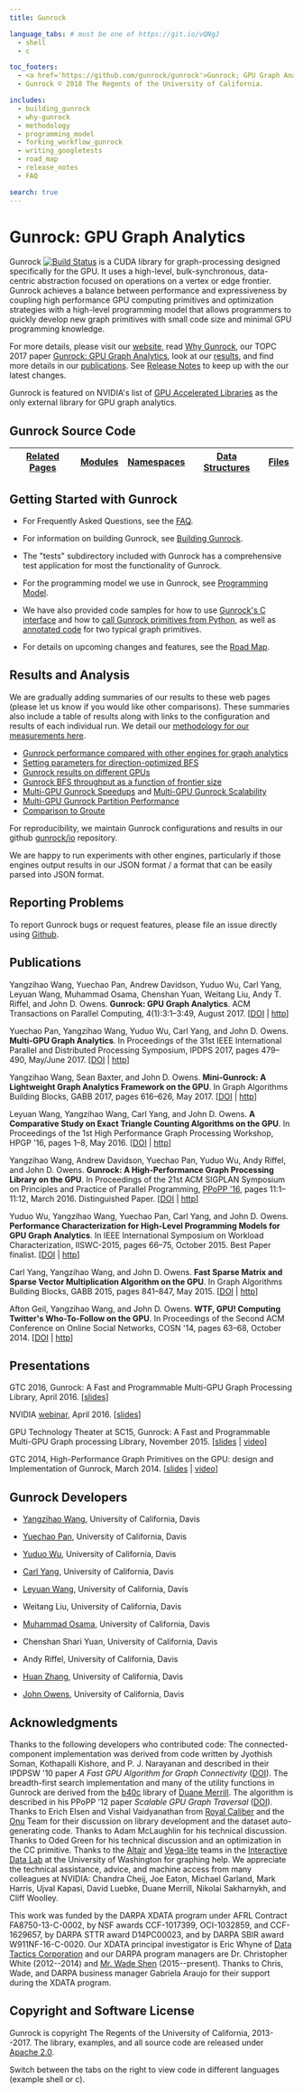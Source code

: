 ```yaml
---
title: Gunrock

language_tabs: # must be one of https://git.io/vQNgJ
  - shell
  - c

toc_footers:
  - <a href='https://github.com/gunrock/gunrock'>Gunrock; GPU Graph Analytics</a>
  - Gunrock © 2018 The Regents of the University of California.

includes:
  - building_gunrock
  - why-gunrock
  - methodology
  - programming_model
  - forking_workflow_gunrock
  - writing_googletests
  - road_map
  - release_notes
  - FAQ

search: true
---
```


# Gunrock: GPU Graph Analytics

Gunrock [![Build Status](http://mario.ece.ucdavis.edu:8080/buildStatus/icon?job=gunrock/dev)](http://mario.ece.ucdavis.edu:8080/job/gunrock/job/dev/) is a CUDA library for graph-processing designed specifically for the
GPU. It uses a high-level, bulk-synchronous, data-centric abstraction focused
on operations on a vertex or edge frontier. Gunrock achieves a balance between
performance and expressiveness by coupling high performance GPU computing
primitives and optimization strategies with a high-level programming model
that allows programmers to quickly develop new graph primitives with small
code size and minimal GPU programming knowledge.

For more details, please visit our
[website](http://gunrock.github.io/),
read [Why Gunrock](#why-gunrock),
our TOPC 2017 paper
[Gunrock: GPU Graph Analytics](http://escholarship.org/uc/item/9gj6r1dj),
look at our [results](#results),
and find more details in our [publications](#publications).
See [Release Notes](http://gunrock.github.io/gunrock/doc/latest/release_notes.html) to keep up with the our latest changes.

Gunrock is featured on NVIDIA's list of [GPU Accelerated Libraries](https://developer.nvidia.com/gpu-accelerated-libraries) as the only external library for GPU graph analytics.

## Gunrock Source Code

[Related Pages](http://gunrock.github.io/gunrock/doc/latest/pages.html) | [Modules](http://gunrock.github.io/gunrock/doc/latest/modules.html) | [Namespaces](http://gunrock.github.io/gunrock/doc/latest/namespaces.html) | [Data Structures](http://gunrock.github.io/gunrock/doc/latest/annotated.html) | [Files](http://gunrock.github.io/gunrock/doc/latest/files.html) |
-------------------------------------------------------------------------|---------------------------------------------------------------------|---------------------------------------------------------------------------|-------------------------------------------------------------------------------|-----------------------------------------------------------------|



## Getting Started with Gunrock

- For Frequently Asked Questions, see the
[FAQ](http://gunrock.github.io/gunrock/doc/latest/faq.html).

- For information on building Gunrock, see
[Building Gunrock](#building-gunrock).

- The "tests" subdirectory included with Gunrock has a comprehensive test
application for most the functionality of Gunrock.

- For the programming model we use in Gunrock, see
[Programming Model](#programming-model).

- We have also provided code samples for how to use
[Gunrock's C interface](https://github.com/gunrock/gunrock/tree/master/shared_lib_tests)
and how to
[call Gunrock primitives from Python](https://github.com/gunrock/gunrock/tree/master/python),
as well as [annotated code](http://gunrock.github.io/gunrock/doc/annotated_primitives/annotated_primitives.html)
for two typical graph primitives.

- For details on upcoming changes and features, see the [Road Map](http://gunrock.github.io/gunrock/doc/latest/road_map.html).

## Results and Analysis

We are gradually adding summaries of our results to these web pages (please let us know if you would like other comparisons). These summaries also include a table of results along with links to the configuration and results of each individual run. We detail our [methodology for our measurements here](http://gunrock.github.io/gunrock/doc/latest/md_methodology.html).

- [Gunrock performance compared with other engines for graph analytics](http://gunrock.github.io/gunrock/doc/latest/md_stats_engines_topc.html)
- [Setting parameters for direction-optimized BFS](http://gunrock.github.io/gunrock/doc/latest/md_stats_do_ab_random.html)
- [Gunrock results on different GPUs](http://gunrock.github.io/gunrock/doc/latest/md_stats_gunrock_gpus.html)
- [Gunrock BFS throughput as a function of frontier size](http://gunrock.github.io/gunrock/doc/latest/md_stats_frontier.html)
- [Multi-GPU Gunrock Speedups](http://gunrock.github.io/gunrock/doc/latest/md_stats_mgpu_speedup.html) and [Multi-GPU Gunrock Scalability](http://gunrock.github.io/gunrock/doc/latest/md_stats_mgpu_scalability.html)
- [Multi-GPU Gunrock Partition Performance](http://gunrock.github.io/gunrock/doc/latest/md_stats_mgpu_partition.html)
- [Comparison to Groute](http://gunrock.github.io/gunrock/doc/latest/md_stats_groute.html)

For reproducibility, we maintain Gunrock configurations and results in our github [gunrock/io](https://github.com/gunrock/io/tree/master/gunrock-output) repository.

We are happy to run experiments with other engines, particularly if those engines output results in our JSON format / a format that can be easily parsed into JSON format.

## Reporting Problems

To report Gunrock bugs or request features, please file an issue
directly using [Github](https://github.com/gunrock/gunrock/issues).

<!-- TODO: Algorithm Input Size Limitations -->


## Publications

Yangzihao Wang, Yuechao Pan, Andrew Davidson, Yuduo Wu, Carl Yang, Leyuan Wang, Muhammad Osama, Chenshan Yuan, Weitang Liu, Andy T. Riffel, and John D. Owens. **Gunrock: GPU Graph Analytics**. ACM Transactions on Parallel Computing, 4(1):3:1&ndash;3:49, August 2017. [[DOI](http://dx.doi.org/10.1145/3108140) | [http](http://escholarship.org/uc/item/9gj6r1dj)]

Yuechao Pan, Yangzihao Wang, Yuduo Wu, Carl Yang, and John D. Owens.
**Multi-GPU Graph Analytics**.  In Proceedings of the 31st IEEE International Parallel and Distributed Processing Symposium, IPDPS 2017, pages 479&ndash;490, May/June 2017.
[[DOI](http://dx.doi.org/10.1109/IPDPS.2017.117) |
[http](http://escholarship.org/uc/item/39r145g1)]

Yangzihao Wang, Sean Baxter, and John D. Owens. **Mini-Gunrock: A Lightweight Graph Analytics Framework on the GPU**. In Graph Algorithms Building Blocks, GABB 2017, pages 616&ndash;626, May 2017. [[DOI](http://dx.doi.org/10.1109/IPDPSW.2017.116) | [http](https://escholarship.org/uc/item/5wm061tr)]

Leyuan Wang, Yangzihao Wang, Carl Yang, and John D. Owens. **A Comparative Study on Exact Triangle Counting Algorithms on the GPU**. In Proceedings of the 1st High Performance Graph Processing Workshop, HPGP '16, pages 1&ndash;8, May 2016.
[[DOI](http://dx.doi.org/10.1145/2915516.2915521) |
[http](http://www.escholarship.org/uc/item/9hf0m6w3)]

Yangzihao Wang, Andrew Davidson, Yuechao Pan, Yuduo Wu, Andy Riffel, and John D. Owens.
**Gunrock: A High-Performance Graph Processing Library on the GPU**.
In Proceedings of the 21st ACM SIGPLAN Symposium on Principles and Practice of Parallel Programming, [PPoPP '16](http://conf.researchr.org/home/ppopp-2016), pages 11:1&ndash;11:12, March 2016. Distinguished Paper. [[DOI](http://dx.doi.org/10.1145/2851141.2851145) | [http](http://escholarship.org/uc/item/6xz7z9k0)]

Yuduo Wu, Yangzihao Wang, Yuechao Pan, Carl Yang, and John D. Owens.
**Performance Characterization for High-Level Programming Models for GPU Graph
Analytics**. In IEEE International Symposium on Workload Characterization,
IISWC-2015, pages 66&ndash;75, October 2015. Best Paper finalist. [[DOI](http://dx.doi.org/10.1109/IISWC.2015.13) | [http](http://escholarship.org/uc/item/2t69m5ht)]

Carl Yang, Yangzihao Wang, and John D. Owens.
**Fast Sparse Matrix and Sparse Vector Multiplication Algorithm on the GPU**.
In Graph Algorithms Building Blocks, GABB 2015, pages 841&ndash;847, May 2015.
[[DOI](http://dx.doi.org/10.1109/IPDPSW.2015.77) | [http](http://www.escholarship.org/uc/item/1rq9t3j3)]

Afton Geil, Yangzihao Wang, and John D. Owens.
**WTF, GPU! Computing Twitter's Who-To-Follow on the GPU**.
In Proceedings of the Second ACM Conference on Online Social Networks,
COSN '14, pages 63&ndash;68, October 2014.
[[DOI](http://dx.doi.org/10.1145/2660460.2660481) | [http](http://escholarship.org/uc/item/5xq3q8k0)]

## Presentations

GTC 2016, Gunrock: A Fast and Programmable Multi-GPU Graph Processing Library, April 2016. [[slides](http://on-demand.gputechconf.com/gtc/2016/presentation/s6374-yangzihao-wang-gunrock.pdf)]

NVIDIA [webinar](http://info.nvidianews.com/gunrock-webinar-reg-0416.html), April 2016. [[slides](http://tinyurl.com/owens-nv-webinar-160426)]

GPU Technology Theater at SC15, Gunrock: A Fast and Programmable Multi-GPU Graph processing Library, November 2015. [[slides](http://images.nvidia.com/events/sc15/pdfs/SC5139-gunrock-multi-gpu-processing-library.pdf) | [video](http://images.nvidia.com/events/sc15/SC5139-gunrock-multi-gpu-processing-library.html)]

GTC 2014, High-Performance Graph Primitives on the GPU: design and Implementation of Gunrock, March 2014. [[slides](http://on-demand.gputechconf.com/gtc/2014/presentations/S4609-hi-perf-graph-primitives-on-gpus.pdf) | [video](http://on-demand.gputechconf.com/gtc/2014/video/S4609-hi-perf-graph-primitives-on-gpus.mp4)]

Gunrock Developers
------------------

- [Yangzihao Wang](http://www.idav.ucdavis.edu/~yzhwang/),
  University of California, Davis

- [Yuechao Pan](https://sites.google.com/site/panyuechao/home), University of California, Davis

- [Yuduo Wu](http://www.yuduowu.com/),
  University of California, Davis

- [Carl Yang](http://web.ece.ucdavis.edu/~ctcyang/),
  University of California, Davis

- [Leyuan Wang](http://www.ece.ucdavis.edu/~laurawly/),
  University of California, Davis

- Weitang Liu, University of California, Davis

- [Muhammad Osama](http://www.ece.ucdavis.edu/~mosama/),
  University of California, Davis

- Chenshan Shari Yuan, University of California, Davis

- Andy Riffel, University of California, Davis

- [Huan Zhang](http://www.huan-zhang.com/),
  University of California, Davis

- [John Owens](http://www.ece.ucdavis.edu/~jowens/),
  University of California, Davis

## Acknowledgments

Thanks to the following developers who contributed code: The
connected-component implementation was derived from code written by
Jyothish Soman, Kothapalli Kishore, and P. J. Narayanan and described
in their IPDPSW '10 paper *A Fast GPU Algorithm for Graph
Connectivity* ([DOI](http://dx.doi.org/10.1109/IPDPSW.2010.5470817)).
The breadth-first search implementation and many of the utility
functions in Gunrock are derived from the
[b40c](http://code.google.com/p/back40computing/) library of
[Duane Merrill](https://sites.google.com/site/duanemerrill/). The
algorithm is described in his PPoPP '12 paper *Scalable GPU Graph
Traversal* ([DOI](http://dx.doi.org/10.1145/2370036.2145832)). Thanks
to Erich Elsen and Vishal Vaidyanathan from
[Royal Caliber](http://www.royal-caliber.com/) and the [Onu](http://www.onu.io/) Team for their discussion on
library development and the dataset auto-generating code. Thanks to
Adam McLaughlin for his technical discussion. Thanks to Oded Green
for his technical discussion and an optimization in the CC primitive.
Thanks to the [Altair](https://altair-viz.github.io/) and [Vega-lite](https://vega.github.io/vega-lite/) teams in the [Interactive Data Lab](http://idl.cs.washington.edu/) at the University of Washington for graphing help. We appreciate the technical assistance, advice, and machine access from many colleagues at NVIDIA: Chandra Cheij, Joe Eaton, Michael Garland, Mark Harris, Ujval Kapasi, David Luebke, Duane Merrill, Nikolai Sakharnykh, and Cliff Woolley.

This work was funded by the DARPA XDATA program under AFRL Contract
FA8750-13-C-0002, by NSF awards CCF-1017399, OCI-1032859, and
CCF-1629657, by DARPA STTR award D14PC00023, and by DARPA SBIR award
W911NF-16-C-0020. Our XDATA principal investigator is Eric Whyne of
[Data Tactics Corporation](http://www.data-tactics.com/) and our DARPA
program managers are Dr. Christopher White (2012--2014) and
[Mr. Wade Shen](http://www.darpa.mil/staff/mr-wade-shen)
(2015--present). Thanks to Chris, Wade, and DARPA business manager
Gabriela Araujo for their support during the XDATA program.

## Copyright and Software License

Gunrock is copyright The Regents of the University of
California, 2013--2017. The library, examples, and all source code are
released under
[Apache 2.0](http://www.apache.org/licenses/LICENSE-2.0).

<aside class="notice">
Switch between the tabs on the right to view code in different languages (example shell or c).
</aside>
